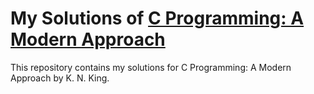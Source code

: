 # My Solutions of [C Programming: A Modern Approach](http://knking.com/books/c2/)

This repository contains my solutions for C Programming: A Modern Approach by K. N. King.

